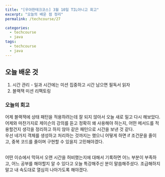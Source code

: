 ```yaml
---
title: "[우아한테크코스] 3월 10일 TIL아니고 회고"
excerpt: "오늘의 배운 점 정리"
permalink: /techcourse/27

categories:
  - techcourse
  - java
tags:
  - techcourse
  - java
---  
```

## 오늘 배운 것  
1. 시간 관리 - 일과 시간에는 미션 집중하고 시간 남으면 필독서 읽자  
2. 블랙잭 미션 리팩토링  

### 오늘의 회고  
어제 블랙잭에 상태 패턴을 적용하려는데 잘 되지 않아서 오늘 새로 밀고 다시 해보았다.  
어제와 마찬가지로 제이슨의 강의를 듣고 정확히 왜 사용해야 하는지, 어떤 메서드를 적용할건지 생각을 정리하고 하지 않아 같은 패턴으로 시간을 보낸 것 같다.  
우선 네가지 객체를 생성하고 처리하는 것까지는 했으니 어떻게 하면 if 조건문을 줄이고, 중복 코드를 줄이며 구현할 수 있을지 고민해야겠다.  
<br>

어떤 이슈에서 막혀서 오랜 시간을 허비했는지에 대해서 기록하면 어느 부분이 부족하고, 어느 공부를 해야할지 알 수 있다고 오늘 특강해주신 분이 말씀해주셨다. 조급해하지 말고 내 속도대로 열심히 나아가도록 해야겠다.  

